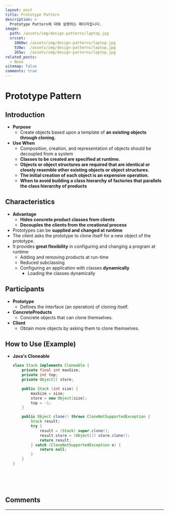 ```yaml
---
layout: post
title: Prototype Pattern
description: >
  Prototype Pattern에 대해 설명하는 페이지입니다.
image: 
  path: /assets/img/design-patterns/laptop.jpg
  srcset:
    1060w: /assets/img/design-patterns/laptop.jpg
    530w:  /assets/img/design-patterns/laptop.jpg
    265w:  /assets/img/design-patterns/laptop.jpg
related_posts:
  - None
sitemap: false
comments: true
---
```


# Prototype Pattern

## Introduction
- **Purpose**
  - Create objects based upon a template of **an existing objects through cloning.**
- **Use When**
  - Composition, creation, and representation of objects should be decoupled from a system
  - **Classes to be created are specified at runtime.**
  - **Objects or object structures are required that are identical or closely resemble other existing objects or object structures.**
  - **The initial creation of each object is an expensive operation.**
  - **When to avoid building a class hierarchy of factories that parallels the class hierarchy of products**

## Characteristics
- **Advantage**
  - **Hides concrete product classes from clients**
  - **Decouples the clients from the creational process**
- Prototypes can be **supplied and changed at runtime**
- The client asks the prototype to clone itself for a new object of the prototype.
- It provides **great flexibility** in configuring and changing a program at runtime
  - Adding and removing products at run-time
  - Reduced subclassing
  - Configuring an application with classes **dynamically**
    - Loading the classes dynamically

## Participants
- **Prototype**
  - Defines the interface (an operation) of cloning itself.
- **ConcreteProducts**
  - Concrete objects that can clone themselves.
- **Client**
  - Obtain more objects by asking them to clone themselves.

## How to Use (Example)
- **Java's Cloneable**
  ```java
  class Stack implements Cloneable {
      private final int maxSize;
      private int top;
      private Object[] store;

      public Stack (int size) {
          maxSize = size;
          store = new Object[size];
          top = -1;
      }

      public Object clone() throws CloneNotSupportedException {
          Stack result;
          try {
              result = (Stack) super.clone();
              result.store = (Object[]) store.clone();
              return result;
          } catch (CloneNotSupportedException e) {
              return null;
          } 
      }
  }
  ```

<br />
<br />
<br />

## Comments
<hr />
<script
  src="https://utteranc.es/client.js"
  repo="HyunJinNo/HyunJinNo.github.io"
  issue-term="pathname"
  theme="github-light"
  crossorigin="anonymous"
  async
></script>